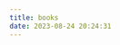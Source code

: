 ```yaml
---
title: books
date: 2023-08-24 20:24:31
---
```


<body>
<div id="douban"></div>
</body>
<link rel="stylesheet" href="https://cdn.jsdelivr.net/npm/idouban/dist/main.css"/>
<script src="https://cdn.jsdelivr.net/npm/idouban/dist/main.js" onload="window.idouban.init({
           selector: '#douban',
           type: 'book',
           douban_id: 189561860,
           page_size: 5,
        })">
</script>